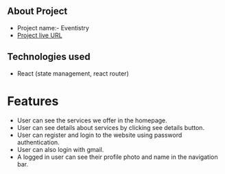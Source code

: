 ## About Project

- Project name:- Eventistry
- [Project live URL](https://event-management-389.surge.sh/)

## Technologies used

- React (state management, react router)

# Features

- User can see the services we offer in the homepage.
- User can see details about services by clicking see details button.
- User can register and login to the website using password authentication.
- User can also login with gmail.
- A logged in user can see their profile photo and name in the navigation bar.
